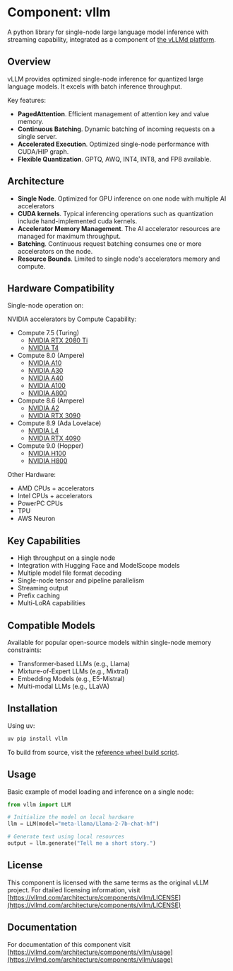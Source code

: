 # Component: vllm

A python library for single-node large language model inference with streaming capability, integrated as a component of [the vLLMd platform](https://vllmd.com/).

## Overview

vLLM provides optimized single-node inference for quantized large language models. It excels with batch inference throughput.

Key features:
- **PagedAttention**. Efficient management of attention key and value memory.
- **Continuous Batching**. Dynamic batching of incoming requests on a single server.
- **Accelerated Execution**. Optimized single-node performance with CUDA/HIP graph.
- **Flexible Quantization**. GPTQ, AWQ, INT4, INT8, and FP8 available.

## Architecture

- **Single Node**. Optimized for GPU inference on one node with multiple AI accelerators
- **CUDA kernels**. Typical inferencing operations such as quantization include hand-implemented cuda kernels.
- **Accelerator Memory Management**. The AI accelerator resources are managed for maximum throughput.
- **Batching**. Continuous request batching consumes one or more accelerators on the node.
- **Resource Bounds**. Limited to single node's accelerators memory and compute.

## Hardware Compatibility

Single-node operation on:

NVIDIA accelerators by Compute Capability:
- Compute 7.5 (Turing)
  - [NVIDIA RTX 2080 Ti](https://www.nvidia.com/content/dam/en-zz/Solutions/geforce/news/geforce-rtx-2080-ti-2080-graphics-cards/geforce-rtx-2080-ti-2080-technical-specs.pdf)
  - [NVIDIA T4](https://www.nvidia.com/content/dam/en-zz/Solutions/Data-Center/tesla-t4/t4-tensor-core-datasheet-951643.pdf)
- Compute 8.0 (Ampere)
  - [NVIDIA A10](https://www.nvidia.com/content/dam/en-zz/Solutions/Data-Center/a10/nvidia-a10-datasheet.pdf)
  - [NVIDIA A30](https://www.nvidia.com/content/dam/en-zz/Solutions/Data-Center/a30/nvidia-a30-datasheet.pdf)
  - [NVIDIA A40](https://www.nvidia.com/content/dam/en-zz/Solutions/Data-Center/a40/nvidia-a40-datasheet.pdf)
  - [NVIDIA A100](https://www.nvidia.com/content/dam/en-zz/Solutions/Data-Center/a100/pdf/nvidia-a100-datasheet-us-nvidia-1758950-r4-web.pdf)
  - [NVIDIA A800](https://www.nvidia.cn/content/dam/en-zz/Solutions/Data-Center/a800/nvidia-a800-datasheet-2029415.pdf)
- Compute 8.6 (Ampere)
  - [NVIDIA A2](https://www.nvidia.com/content/dam/en-zz/Solutions/Data-Center/a2/nvidia-a2-datasheet.pdf)
  - [NVIDIA RTX 3090](https://www.nvidia.com/en-us/geforce/graphics-cards/30-series/rtx-3090-3090ti/)
- Compute 8.9 (Ada Lovelace)
  - [NVIDIA L4](https://www.nvidia.com/content/dam/en-zz/Solutions/Data-Center/l4/nvidia-l4-tensor-core-gpu-datasheet.pdf)
  - [NVIDIA RTX 4090](https://www.nvidia.com/en-us/geforce/graphics-cards/40-series/rtx-4090/)
- Compute 9.0 (Hopper)
  - [NVIDIA H100](https://www.nvidia.com/content/dam/en-zz/Solutions/Data-Center/h100/h100-tensor-core-gpu-datasheet.pdf)
  - [NVIDIA H800](https://www.nvidia.cn/content/dam/en-zz/Solutions/Data-Center/h800/nvidia-h800-datasheet-2029415.pdf)

Other Hardware:
- AMD CPUs + accelerators
- Intel CPUs + accelerators
- PowerPC CPUs
- TPU
- AWS Neuron

## Key Capabilities

- High throughput on a single node
- Integration with Hugging Face and ModelScope models
- Multiple model file format decoding
- Single-node tensor and pipeline parallelism
- Streaming output
- Prefix caching
- Multi-LoRA capabilities

## Compatible Models

Available for popular open-source models within single-node memory constraints:
- Transformer-based LLMs (e.g., Llama)
- Mixture-of-Expert LLMs (e.g., Mixtral)
- Embedding Models (e.g., E5-Mistral)
- Multi-modal LLMs (e.g., LLaVA)

## Installation

Using uv:
```bash
uv pip install vllm
```

To build from source, visit the [reference wheel build script](https://vllmd.com/architecture/components/vllm/build/Dockerfile).

## Usage

Basic example of model loading and inference on a single node:

```python
from vllm import LLM

# Initialize the model on local hardware
llm = LLM(model="meta-llama/Llama-2-7b-chat-hf")

# Generate text using local resources
output = llm.generate("Tell me a short story.")
```

## License

This component is licensed with the same terms as the original vLLM project.
For dtailed licensing information, visit [https://vllmd.com/architecture/components/vllm/LICENSE](https://vllmd.com/architecture/components/vllm/LICENSE)

## Documentation

For documentation of this component visit [https://vllmd.com/architecture/components/vllm/usage](https://vllmd.com/architecture/components/vllm/usage)
